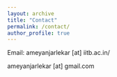 ```yaml
---
layout: archive
title: "Contact"
permalink: /contact/
author_profile: true
---
```


Email: ameyanjarlekar [at] iitb.ac.in/

ameyanjarlekar [at] gmail.com

